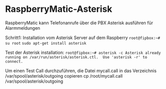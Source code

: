 # RaspberryMatic-Asterisk
RaspberryMatic kann Telefonanrufe über die PBX Asterisk ausführen für Alarmmeldungen

Schritt1:
Installation vom Asterisk Server auf dem Raspberry
``root@fipbox:~# su root``
``sudo apt-get install asterisk``

Test der Asterisk installation:
``root@fipbox:~# asterisk -c
Asterisk already running on /var/run/asterisk/asterisk.ctl.  Use 'asterisk -r' to connect.``


Um einen Test Call durchzuführen, die Datei  mycall.call in das Verzeichnis  /var/spool/asterisk/outgoing  copieren
cp /root/mycall.call /var/spool/asterisk/outgoing




